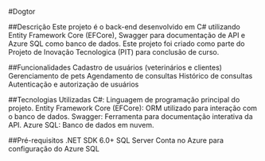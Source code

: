 #Dogtor

##Descrição
Este projeto é o back-end desenvolvido em C# utilizando Entity Framework Core (EFCore), Swagger para documentação de API e Azure SQL como banco de dados. Este projeto foi criado como parte do Projeto de Inovação Tecnologica (PIT) para conclusão de curso.

##Funcionalidades
Cadastro de usuários (veterinários e clientes)
Gerenciamento de pets
Agendamento de consultas
Histórico de consultas
Autenticação e autorização de usuários

##Tecnologias Utilizadas
C#: Linguagem de programação principal do projeto.
Entity Framework Core (EFCore): ORM utilizado para interação com o banco de dados.
Swagger: Ferramenta para documentação interativa da API.
Azure SQL: Banco de dados em nuvem.

##Pré-requisitos
.NET SDK 6.0+
SQL Server
Conta no Azure para configuração do Azure SQL
